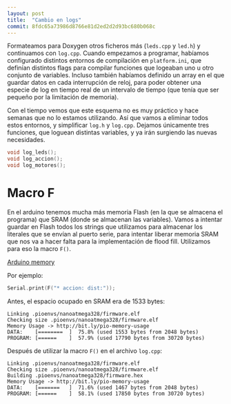 ```yaml
---
layout: post
title:  "Cambio en logs"
commit: 8fdc65a73986d8766e81d2ed2d2d93bc680b068c
---
```


Formateamos para Doxygen otros ficheros más (`leds.cpp` y `led.h`) y continuamos con `log.cpp`.
Cuando empezamos a programar, habíamos configurado distintos entornos de compilación
en `platform.ini`, que definían distintos flags para compilar funciones que logeaban
uno u otro conjunto
de variables. Incluso también habíamos definido un array en el que guardar
datos en cada interrupción de reloj, para poder obtener una especie de log en tiempo
real de un intervalo de tiempo (que tenía que ser pequeño por la limitación de memoria).

Con el tiempo vemos que este esquema no es muy práctico y hace semanas que no lo estamos
utilizando. Así que vamos a eliminar todos estos entornos, y simplificar `log.h` y `log.cpp`.
Dejamos únicamente tres funciones, que loguean distintas variables, y ya irán surgiendo las
nuevas necesidades.

```cpp
void log_leds();
void log_accion();
void log_motores();
```

# Macro F

En el arduino tenemos mucha más memoria Flash (en la que se almacena el programa) que SRAM
(donde se almacenan las variables). Vamos a intentar guardar en Flash todos los strings que utilizamos
para almacenar los literales que se envían al puerto serie, para intentar liberar memoria
SRAM que nos va a hacer falta para la implementación de flood fill. Utilizamos para eso la macro `F()`.

[Arduino memory](https://playground.arduino.cc/learning/memory)

Por ejemplo:

```cpp
Serial.print(F("* accion: dist:"));
```

Antes, el espacio ocupado en SRAM era de 1533 bytes: 
```
Linking .pioenvs/nanoatmega328/firmware.elf
Checking size .pioenvs/nanoatmega328/firmware.elf
Memory Usage -> http://bit.ly/pio-memory-usage
DATA:    [========  ]  75.8% (used 1553 bytes from 2048 bytes)
PROGRAM: [======    ]  57.9% (used 17790 bytes from 30720 bytes)
```

Después de utilizar la macro `F()` en el archivo `log.cpp`:
```
Linking .pioenvs/nanoatmega328/firmware.elf
Checking size .pioenvs/nanoatmega328/firmware.elf
Building .pioenvs/nanoatmega328/firmware.hex
Memory Usage -> http://bit.ly/pio-memory-usage
DATA:    [=======   ]  71.6% (used 1467 bytes from 2048 bytes)
PROGRAM: [======    ]  58.1% (used 17850 bytes from 30720 bytes)
```


